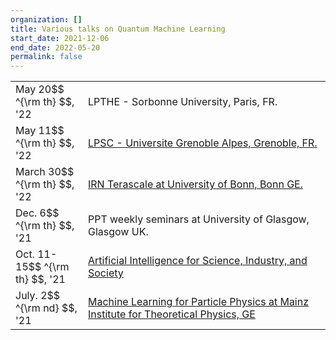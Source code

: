 ```yaml
---
organization: []
title: Various talks on Quantum Machine Learning
start_date: 2021-12-06
end_date: 2022-05-20
permalink: false
---
```


<table>
<tr>
        <td width="100px"> May 20$$ ^{\rm th} $$, '22  </td>
        <td> LPTHE - Sorbonne University, Paris, FR. </td>
</tr>
<tr>
        <td width="100px"> May 11$$ ^{\rm th} $$, '22  </td>
        <td> 
        <a href="https://lpsc-indico.in2p3.fr/event/2873/">
        LPSC - Universite Grenoble Alpes, Grenoble, FR.
        </a>
        </td>
</tr>
<tr>
        <td width="100px"> March 30$$ ^{\rm th} $$, '22  </td>
        <td> 
        <a href="https://indico.in2p3.fr/event/26315/contributions/107811/">
        IRN Terascale at University of Bonn, Bonn GE.
        </a>
        </td>
</tr>
<tr>
        <td width="100px"> Dec. 6$$ ^{\rm th} $$, '21  </td>
        <td> PPT weekly seminars at University of Glasgow, Glasgow UK.</td>
</tr>
<tr>
        <td width="100px"> Oct. 11-15$$ ^{\rm th} $$, '21  </td>
        <td>
        <a href="https://aisis-2021.nucleares.unam.mx/sessions/session6/araz/">
        Artificial Intelligence for Science, Industry, and Society
        </a>
        </td>
</tr>
<tr>
        <td width="100px"> July. 2$$ ^{\rm nd} $$, '21  </td>
        <td>
        <a href="https://indico.mitp.uni-mainz.de/event/199/overview">
         Machine Learning for Particle Physics at Mainz Institute for Theoretical Physics, GE
        </a>
        </td>
</tr>
</table>